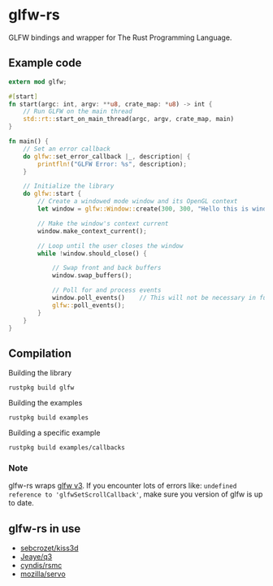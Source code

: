 # glfw-rs

GLFW bindings and wrapper for The Rust Programming Language.

## Example code

~~~rust
extern mod glfw;

#[start]
fn start(argc: int, argv: **u8, crate_map: *u8) -> int {
    // Run GLFW on the main thread
    std::rt::start_on_main_thread(argc, argv, crate_map, main)
}

fn main() {
    // Set an error callback
    do glfw::set_error_callback |_, description| {
        printfln!("GLFW Error: %s", description);
    }

    // Initialize the library
    do glfw::start {
        // Create a windowed mode window and its OpenGL context
        let window = glfw::Window::create(300, 300, "Hello this is window", glfw::Windowed).unwrap();

        // Make the window's context current
        window.make_context_current();

        // Loop until the user closes the window
        while !window.should_close() {

            // Swap front and back buffers
            window.swap_buffers();

            // Poll for and process events
            window.poll_events()    // This will not be necessary in future versions
            glfw::poll_events();
        }
    }
}
~~~

## Compilation

Building the library
~~~
rustpkg build glfw
~~~

Building the examples
~~~
rustpkg build examples
~~~

Building a specific example
~~~
rustpkg build examples/callbacks
~~~

### Note

glfw-rs wraps [glfw v3](http://www.glfw.org/). If you encounter lots of errors
like: `undefined reference to 'glfwSetScrollCallback'`, make sure you version
of glfw is up to date.

## glfw-rs in use

- [sebcrozet/kiss3d](https://github.com/sebcrozet/kiss3d)
- [Jeaye/q3](https://github.com/Jeaye/q3)
- [cyndis/rsmc](https://github.com/cyndis/rsmc/)
- [mozilla/servo](https://github.com/mozilla/servo)
